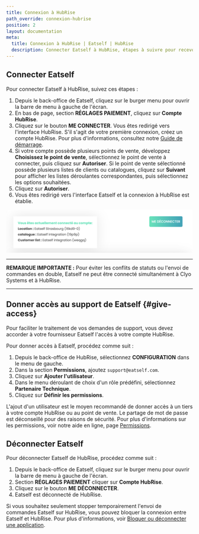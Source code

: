 ```yaml
---
title: Connexion à HubRise
path_override: connexion-hubrise
position: 2
layout: documentation
meta:
  title: Connexion à HubRise | Eatself | HubRise
  description: Connecter Eatself à HubRise, étapes à suivre pour recevoir vos commandes Eatself dans votre logiciel de caisse.
---
```



## Connecter Eatself

Pour connecter Eatself à HubRise, suivez ces étapes :

1. Depuis le back-office de Eatself, cliquez sur le burger menu pour ouvrir la barre de menu à gauche de l'écran.
1. En bas de page, section **RÉGLAGES PAIEMENT**, cliquez sur **Compte HubRise**.
1. Cliquez sur le bouton **ME CONNECTER**. Vous êtes redirigé vers l'interface HubRise. S'il s'agit de votre première connexion, créez un compte HubRise. Pour plus d'informations, consultez notre [Guide de démarrage](/docs/get-started). 
1. Si votre compte possède plusieurs points de vente, développez **Choisissez le point de vente**, sélectionnez le point de vente à connecter, puis cliquez sur **Autoriser**. Si le point de vente sélectionné possède plusieurs listes de clients ou catalogues, cliquez sur **Suivant** pour afficher les listes déroulantes correspondantes, puis sélectionnez les options souhaitées.
1. Cliquez sur **Autoriser**.
1. Vous êtes redirigé vers l'interface Eatself et la connexion à HubRise est établie.

![Connecter Eatself à HubRise](./images/001-2x-eatself-connection.png)

---

**REMARQUE IMPORTANTE :** Pour éviter les conflits de statuts ou l'envoi de commandes en double, Eatself ne peut être connecté simultanément à Clyo Systems et à HubRise.

---


## Donner accès au support de Eatself {#give-access}

Pour faciliter le traitement de vos demandes de support, vous devez accorder à votre fournisseur Eatself l'accès à votre compte HubRise.

Pour donner accès à Eatself, procédez comme suit :

1. Depuis le back-office de HubRise, sélectionnez **CONFIGURATION** dans le menu de gauche.
1. Dans la section **Permissions**, ajoutez `support@eatself.com`.
1. Cliquez sur **Ajouter l'utilisateur**.
1. Dans le menu déroulant de choix d'un rôle prédéfini, sélectionnez **Partenaire Technique**.
1. Cliquez sur **Définir les permissions**.

L'ajout d'un utilisateur est le moyen recommandé de donner accès à un tiers à votre compte HubRise ou au point de vente. Le partage de mot de passe est déconseillé pour des raisons de sécurité. Pour plus d'informations sur les permissions, voir notre aide en ligne, page [Permissions](/docs/permissions).

## Déconnecter Eatself

Pour déconnecter Eatself de HubRise, procédez comme suit :

1. Depuis le back-office de Eatself, cliquez sur le burger menu pour ouvrir la barre de menu à gauche de l'écran.
1. Section **RÉGLAGES PAIEMENT** cliquer sur **Compte HubRise**.
1. Cliquez sur le bouton **ME DÉCONNECTER**.
1. Eatself est déconnecté de HubRise.

Si vous souhaitez seulement stopper temporairement l'envoi de commandes Eatself sur HubRise, vous pouvez bloquer la connexion entre Eatself et HubRise. Pour plus d'informations, voir [Bloquer ou déconnecter une application](/docs/connections#block-or-disconnect).
